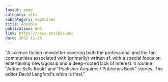```yaml
---
layout: page
category: wiki
subcategory: magazines
title: Ansible
publication: Web
link: https://news.ansible.uk/
date: 2022-11-20
---
```


"A science fiction newsletter covering both the professional and the fan communities associated with (primarily) written sf, with a special focus on entertaining news/gossip and a deep-rooted lack of interest in routine "Author Sells Book" and "Publisher Acquires / Publishes Book" stories. The editor David Langford's whim is final."
